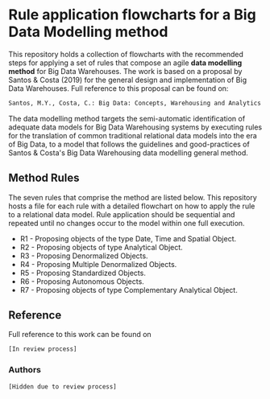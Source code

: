 # Rule application flowcharts for a Big Data Modelling method

This repository holds a collection of flowcharts with the recommended steps for applying a set of rules that compose an agile **data modelling method** for Big Data Warehouses. The work is based on a proposal by Santos & Costa (2019) for the general design and implementation of Big Data Warehouses. Full reference to this proposal can be found on:
```bash
Santos, M.Y., Costa, C.: Big Data: Concepts, Warehousing and Analytics. (2019).
```
The data modelling method targets the semi-automatic identification of adequate data models for Big Data Warehousing systems by executing rules for the translation of common traditional relational data models into the era of Big Data, to a model that follows the guidelines and good-practices of Santos & Costa's Big Data Warehousing data modelling general method.

## Method Rules
The seven rules that comprise the method are listed below. This repository hosts a file for each rule with a detailed flowchart on how to apply the rule to a relational data model. Rule application should be sequential and repeated until no changes occur to the model within one full execution.

* R1 - Proposing objects of the type Date, Time and Spatial Object.
* R2 - Proposing objects of type Analytical Object.
* R3 - Proposing Denormalized Objects.
* R4 - Proposing Multiple Denormalized Objects.
* R5 - Proposing Standardized Objects.
* R6 - Proposing Autonomous Objects.
* R7 - Proposing objects of type Complementary Analytical Object.
## Reference
Full reference to this work can be found on

```bash
[In review process]
```

### Authors

```bash
[Hidden due to review process]
```
